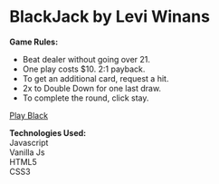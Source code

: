 
<h1>BlackJack by Levi Winans</h1>


<strong>Game Rules:</strong> 
<ul>
<li>Beat dealer without going over 21.</li>
<li>One play costs $10.  2:1 payback.</li>
<li>To get an additional card, request a hit.</li>  
<li>2x to Double Down for one last draw.</li>  
<li>To complete the round, click stay.</li>
</ul>

<a href="https://levi237.github.io/blackjack-reup/" target="_blank">Play Black</a>

<strong>Technologies Used:</strong><br/>
Javascript<br/>
Vanilla Js<br/>
HTML5<br/>
CSS3<br/>
